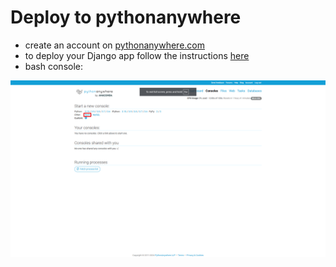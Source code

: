 # Deploy to pythonanywhere

- create an account on [pythonanywhere.com](https://www.pythonanywhere.com/)
- to deploy your Django app follow the instructions [here](https://help.pythonanywhere.com/pages/DeployExistingDjangoProject/)
- bash console:

![alt text](img/image.png)